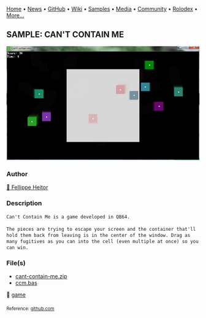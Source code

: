 [Home](https://qb64.com) • [News](../../news.md) • [GitHub](../../github.md) • [Wiki](../../wiki.md) • [Samples](../../samples.md) • [Media](../../media.md) • [Community](../../community.md) • [Rolodex](../../rolodex.md) • [More...](../../more.md)

## SAMPLE: CAN'T CONTAIN ME

![screenshot.jpg](img/screenshot.jpg)

### Author

[🐝 Fellippe Heitor](../fellippe-heitor.md) 

### Description

```text
Can't Contain Me is a game developed in QB64.

The pieces are trying to escape your screen and the container that'll hold them back from leaving is in the center of the window. Drag as many fugitives as you can into the cell (even multiple at once) so you can win.
```

### File(s)

* [cant-contain-me.zip](src/cant-contain-me.zip)
* [ccm.bas](src/ccm.bas)

🔗 [game](../game.md)


<sub>Reference: [github.com](https://github.com/FellippeHeitor/cant-contain-me) </sub>
